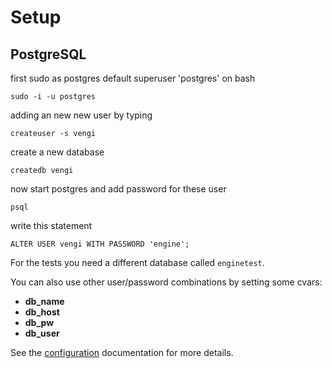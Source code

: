 # Setup
## PostgreSQL

first sudo as postgres default superuser 'postgres' on bash

`sudo -i -u postgres`

adding an new new user by typing

`createuser -s vengi`

create a new database

`createdb vengi`

now start postgres and add password for these user

`psql`

write this statement

`ALTER USER vengi WITH PASSWORD 'engine';`

For the tests you need a different database called `enginetest`.

You can also use other user/password combinations by setting some cvars:

* **db_name**
* **db_host**
* **db_pw**
* **db_user**

See the [configuration](docs/Configuration.md) documentation for more details.
